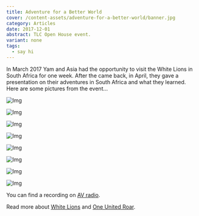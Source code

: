 ```yaml
---
title: Adventure for a Better World
cover: /content-assets/adventure-for-a-better-world/banner.jpg
category: Articles
date: 2017-12-01
abstract: TLC Open House event.
variant: none
tags:
  - say hi
---
```


In March 2017 Yam and Asia had the opportunity to visit the White Lions in South Africa for one week. After the came back, in April, they gave a presentation on their adventures in South Africa and what they learned. Here are some pictures from the event…

![Img](/content-assets/adventure-for-a-better-world/img9_600X450.jpg)

![Img](/content-assets/adventure-for-a-better-world/img6_600X414.jpg)

![Img](/content-assets/adventure-for-a-better-world/img1_600X600.jpg)

![Img](/content-assets/adventure-for-a-better-world/img2_600X600.jpg)

![Img](/content-assets/adventure-for-a-better-world/img4_600X600.jpg)

![Img](/content-assets/adventure-for-a-better-world/img5_600X600.jpg)

![Img](/content-assets/adventure-for-a-better-world/img8_600X600.jpg)

![Img](/content-assets/adventure-for-a-better-world/img3_600X600.jpg)

You can find a recording on [AV radio](www.aurovilleradio.org/tag/white-lions/).

Read more about [White Lions](/reconnecting-with-spirit-through-nature#the-white-lions) and [One United Roar](https://www.oneunitedroar.org/).
